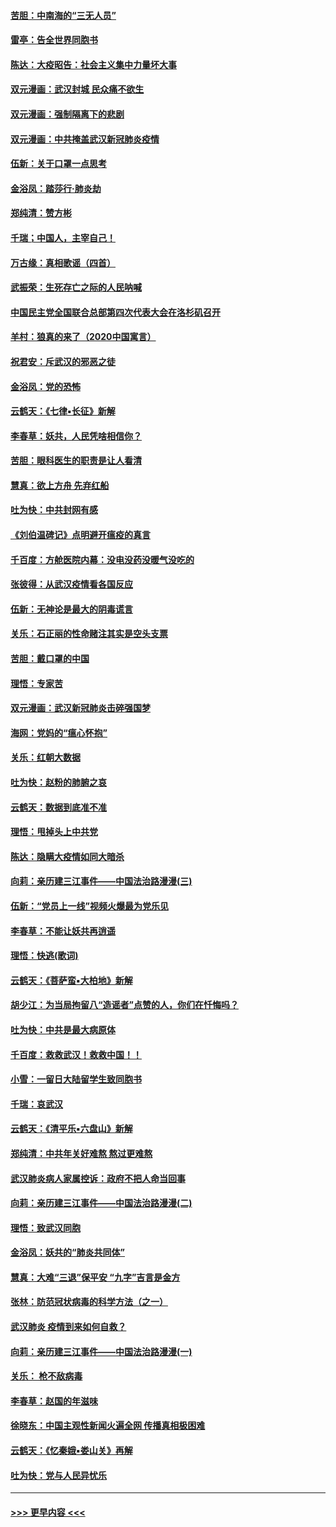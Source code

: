 #### [苦胆：中南海的“三无人员”](../pages/nsc993/n11862997.md?t=02121744) 
#### [雷亭：告全世界同胞书](../pages/nsc993/n11862572.md?t=02121744) 
#### [陈达：大疫昭告：社会主义集中力量坏大事](../pages/nsc993/n11859419.md?t=02121744) 
#### [双元漫画：武汉封城 民众痛不欲生](../pages/nsc993/n11859287.md?t=02121744) 
#### [双元漫画：强制隔离下的悲剧](../pages/nsc993/n11859244.md?t=02121744) 
#### [双元漫画：中共掩盖武汉新冠肺炎疫情](../pages/nsc993/n11858249.md?t=02121744) 
#### [伍新：关于口罩一点思考](../pages/nsc993/n11859195.md?t=02121744) 
#### [金浴凤：踏莎行‧肺炎劫](../pages/nsc993/n11858227.md?t=02121744) 
#### [郑纯清：赞方彬](../pages/nsc993/n11856803.md?t=02121744) 
#### [千瑞；中国人，主宰自己！](../pages/nsc993/n11856793.md?t=02121744) 
#### [万古缘：真相歌谣（四首）](../pages/nsc993/n11856263.md?t=02121744) 
#### [武振荣：生死存亡之际的人民呐喊](../pages/nsc993/n11856256.md?t=02121744) 
#### [中国民主党全国联合总部第四次代表大会在洛杉矶召开](../pages/nsc993/n11856344.md?t=02121744) 
#### [羊村：狼真的来了（2020中国寓言）](../pages/nsc993/n11856229.md?t=02121744) 
#### [祝君安：斥武汉的邪恶之徒](../pages/nsc993/n11855861.md?t=02121744) 
#### [金浴凤：党的恐怖](../pages/nsc993/n11855849.md?t=02121744) 
#### [云鹤天：《七律▪长征》新解](../pages/nsc993/n11855479.md?t=02121744) 
#### [李春草：妖共，人民凭啥相信你？](../pages/nsc993/n11855196.md?t=02121744) 
#### [苦胆：眼科医生的职责是让人看清](../pages/nsc993/n11853840.md?t=02121744) 
#### [慧真：欲上方舟 先弃红船](../pages/nsc993/n11853483.md?t=02121744) 
#### [吐为快：中共封网有感](../pages/nsc993/n11852575.md?t=02121744) 
#### [《刘伯温碑记》点明避开瘟疫的真言](../pages/nsc993/n11852128.md?t=02121744) 
#### [千百度：方舱医院内幕：没电没药没暖气没吃的](../pages/nsc993/n11850211.md?t=02121744) 
#### [张彼得：从武汉疫情看各国反应](../pages/nsc993/n11850102.md?t=02121744) 
#### [伍新：无神论是最大的阴毒谎言](../pages/nsc993/n11846129.md?t=02121744) 
#### [关乐：石正丽的性命赌注其实是空头支票](../pages/nsc993/n11846109.md?t=02121744) 
#### [苦胆：戴口罩的中国](../pages/nsc993/n11845576.md?t=02121744) 
#### [理悟：专家苦](../pages/nsc993/n11845564.md?t=02121744) 
#### [双元漫画：武汉新冠肺炎击碎强国梦](../pages/nsc993/n11843320.md?t=02121744) 
#### [海网：党妈的“瘟心怀抱”](../pages/nsc993/n11840740.md?t=02121744) 
#### [关乐：红朝大数据](../pages/nsc993/n11840675.md?t=02121744) 
#### [吐为快：赵粉的肺腑之哀](../pages/nsc993/n11840618.md?t=02121744) 
#### [云鹤天：数据到底准不准](../pages/nsc993/n11840325.md?t=02121744) 
#### [理悟：甩掉头上中共党](../pages/nsc993/n11838826.md?t=02121744) 
#### [陈达：隐瞒大疫情如同大暗杀](../pages/nsc993/n11838771.md?t=02121744) 
#### [向莉：亲历建三江事件——中国法治路漫漫(三)](../pages/nsc993/n11831825.md?t=02121744) 
#### [伍新：“党员上一线”视频火爆最为党乐见](../pages/nsc993/n11838200.md?t=02121744) 
#### [李春草：不能让妖共再逍遥](../pages/nsc993/n11838102.md?t=02121744) 
#### [理悟：快逃(歌词)](../pages/nsc993/n11838083.md?t=02121744) 
#### [云鹤天：《菩萨蛮▪大柏地》新解](../pages/nsc993/n11838059.md?t=02121744) 
#### [胡少江：为当局拘留八“造谣者”点赞的人，你们在忏悔吗？](../pages/nsc993/n11836801.md?t=02121744) 
#### [吐为快：中共是最大病原体](../pages/nsc993/n11836748.md?t=02121744) 
#### [千百度：救救武汉！救救中国！！](../pages/nsc993/n11836145.md?t=02121744) 
#### [小雪：一留日大陆留学生致同胞书](../pages/nsc993/n11834624.md?t=02121744) 
#### [千瑞：哀武汉](../pages/nsc993/n11833647.md?t=02121744) 
#### [云鹤天：《清平乐▪六盘山》新解](../pages/nsc993/n11833611.md?t=02121744) 
#### [郑纯清：中共年关好难熬 熬过更难熬](../pages/nsc993/n11833489.md?t=02121744) 
#### [武汉肺炎病人家属控诉：政府不把人命当回事](../pages/nsc993/n11833205.md?t=02121744) 
#### [向莉：亲历建三江事件——中国法治路漫漫(二)](../pages/nsc993/n11829102.md?t=02121744) 
#### [理悟：致武汉同胞](../pages/nsc993/n11831522.md?t=02121744) 
#### [金浴凤：妖共的“肺炎共同体”](../pages/nsc993/n11829448.md?t=02121744) 
#### [慧真：大难“三退”保平安 “九字”吉言是金方](../pages/nsc993/n11829501.md?t=02121744) 
#### [张林：防范冠状病毒的科学方法（之一）](../pages/nsc993/n11828618.md?t=02121744) 
#### [武汉肺炎 疫情到来如何自救？](../pages/nsc993/n11827632.md?t=02121744) 
#### [向莉：亲历建三江事件——中国法治路漫漫(一)](../pages/nsc993/n11827190.md?t=02121744) 
#### [关乐： 枪不敌病毒](../pages/nsc993/n11826746.md?t=02121744) 
#### [李春草：赵国的年滋味](../pages/nsc993/n11826321.md?t=02121744) 
#### [徐晓东：中国主观性新闻火遍全网 传播真相极困难](../pages/nsc993/n11826508.md?t=02121744) 
#### [云鹤天：《忆秦娥▪娄山关》再解](../pages/nsc993/n11824682.md?t=02121744) 
#### [吐为快：党与人民异忧乐](../pages/nsc993/n11824660.md?t=02121744) 

----
#### [ >>> 更早内容 <<< ](../indexes/nsc993-earlier.md)
